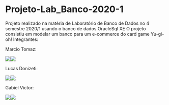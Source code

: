 # Projeto-Lab_Banco-2020-1
Projeto realizado na matéria de Laboratório de Banco de Dados no 4 semestre 2020/1 usando o banco de dados OracleSql XE 
O projeto consistiu em modelar um banco para um e-commerce do card game Yu-gi-oh!
Integrantes:

Marcio Tomaz:

[![](https://img.shields.io/badge/github-%23100000.svg?&style=for-the-badge&logo=github&logoColor=white)](https://github.com/MarcioTomaz)[![](https://img.shields.io/badge/linkedin-%230077B5.svg?&style=for-the-badge&logo=linkedin&logoColor=white)](https://www.linkedin.com/in/marcio-tomaz/)

Lucas Donizeti:

[![](https://img.shields.io/badge/github-%23100000.svg?&style=for-the-badge&logo=github&logoColor=white)](https://github.com/LucasDonizeti)[![](https://img.shields.io/badge/linkedin-%230077B5.svg?&style=for-the-badge&logo=linkedin&logoColor=white)](https://www.linkedin.com/in/ldon/)

Gabiel Victor:

[![](https://img.shields.io/badge/github-%23100000.svg?&style=for-the-badge&logo=github&logoColor=white)](https://github.com/gabrielpoke)[![](https://img.shields.io/badge/linkedin-%230077B5.svg?&style=for-the-badge&logo=linkedin&logoColor=white)](https://www.linkedin.com/in/gabriel-victor-ba6582180/)
